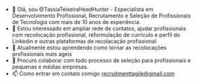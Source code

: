 - 👋 Olá, sou @TassiaTeixeiraHeadHunter - Especialista em Desenvolvimento Profissional, Recrutamento e Seleção de Profissionais de Tecnologia com mais de 10 anos de experiência.
- 👀 Estou interessado em ampliar rede de contatos, ajudar profissionais com recolocação profissional, reformulação de curriculo e perfil do Linkedin e outras plataformas de recolacação profissional.
- 🌱 Atualmente estou aprendendo como tornar as recolocações profissionais mais ageis
- 💞️ Procuro colaborar com todo processo de seleção para profissionais e pequenas e médias empresas.
- 📫 Como entrar em contato comigo recruitmenttagile@gmail.com



<!---
TassiaTeixeiraHeadHunter/TassiaTeixeiraHeadHunter is a ✨ special ✨ repository because its `README.md` (this file) appears on your GitHub profile.
You can click the Preview link to take a look at your changes.
--->

